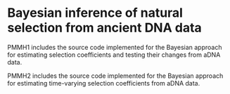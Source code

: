 # Bayesian inference of natural selection from ancient DNA data

PMMH1 includes the source code implemented for the Bayesian approach for estimating selection coefficients and testing their changes from aDNA data.

PMMH2 includes the source code implemented for the Bayesian approach for estimating time-varying selection coefficients from aDNA data.

